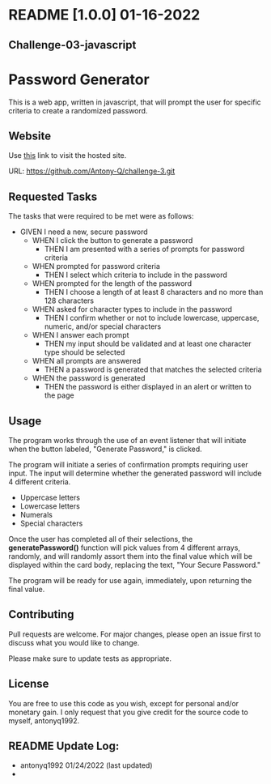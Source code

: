 # README [1.0.0] 01-16-2022

## Challenge-03-javascript

# Password Generator

This is a web app, written in javascript, that will prompt the user for specific criteria to create a randomized password.

## Website

Use [this](https://github.com/Antony-Q/challenge-3.git) link to visit the hosted site.

URL: https://github.com/Antony-Q/challenge-3.git

## Requested Tasks

The tasks that were required to be met were as follows:

- GIVEN I need a new, secure password
  - WHEN I click the button to generate a password
    - THEN I am presented with a series of prompts for password criteria
  - WHEN prompted for password criteria
    - THEN I select which criteria to include in the password
  - WHEN prompted for the length of the password
    - THEN I choose a length of at least 8 characters and no more than 128 characters
  - WHEN asked for character types to include in the password
    - THEN I confirm whether or not to include lowercase, uppercase, numeric, and/or special characters
  - WHEN I answer each prompt
    - THEN my input should be validated and at least one character type should be selected
  - WHEN all prompts are answered
    - THEN a password is generated that matches the selected criteria
  - WHEN the password is generated
    - THEN the password is either displayed in an alert or written to the page

## Usage

The program works through the use of an event listener that will initiate when the button labeled, "Generate Password," is clicked.

The program will initiate a series of confirmation prompts requiring user input. The input will determine whether the generated password will include 4 different criteria.

- Uppercase letters
- Lowercase letters
- Numerals
- Special characters

Once the user has completed all of their selections, the **generatePassword()** function will pick values from 4 different arrays, randomly, and will randomly assort them into the final value which will be displayed within the card body, replacing the text, "Your Secure Password."

The program will be ready for use again, immediately, upon returning the final value.

## Contributing

Pull requests are welcome. For major changes, please open an issue first to discuss what you would like to change.

Please make sure to update tests as appropriate.

## License

You are free to use this code as you wish, except for personal and/or monetary gain. I only request that you give credit for the source code to myself, antonyq1992.

## README Update Log:

- antonyq1992 01/24/2022 (last updated)
-
